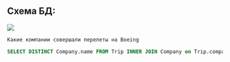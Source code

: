 

## Схема БД:



![](https://i.imgur.com/3oHRH3b.png)




```
Какие компании совершали перелеты на Boeing
```

```SQL
SELECT DISTINCT Company.name FROM Trip INNER JOIN Company on Trip.company = Company.id WHERE plane = "Boeing";
```

